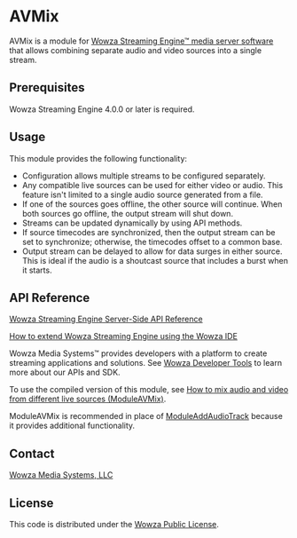 # AVMix

AVMix is a module for [Wowza Streaming Engine™ media server software](https://www.wowza.com/products/streaming-engine) that allows combining separate audio and video sources into a single stream.

## Prerequisites

Wowza Streaming Engine 4.0.0 or later is required.

## Usage

This module provides the following functionality:

* Configuration allows multiple streams to be configured separately.
* Any compatible live sources can be used for either video or audio. This feature isn't limited to a single audio source generated from a file.
* If one of the sources goes offline, the other source will continue. When both sources go offline, the output stream will shut down.
* Streams can be updated dynamically by using API methods.
* If source timecodes are synchronized, then the output stream can be set to synchronize; otherwise, the timecodes offset to a common base.
* Output stream can be delayed to allow for data surges in either source. This is ideal if the audio is a shoutcast source that includes a burst when it starts.

## API Reference

[Wowza Streaming Engine Server-Side API Reference](https://www.wowza.com/resources/WowzaStreamingEngine_ServerSideAPI.pdf)

[How to extend Wowza Streaming Engine using the Wowza IDE](https://www.wowza.com/forums/content.php?759-How-to-extend-Wowza-Streaming-Engine-using-the-Wowza-IDE)

Wowza Media Systems™ provides developers with a platform to create streaming applications and solutions. See [Wowza Developer Tools](https://www.wowza.com/resources/developers) to learn more about our APIs and SDK.

To use the compiled version of this module, see [How to mix audio and video from different live sources (ModuleAVMix)](https://www.wowza.com/forums/content.php?653-How-to-mix-audio-and-video-from-different-live-sources-(ModuleAVMix)#avMixNames).

ModuleAVMix is recommended in place of [ModuleAddAudioTrack](https://www.wowza.com/forums/content.php?590-How-to-add-an-audio-track-to-a-video-only-stream-(ModuleAddAudioTrack)) because it provides additional functionality.

## Contact

[Wowza Media Systems, LLC](https://www.wowza.com/contact)

## License

This code is distributed under the [Wowza Public License](https://github.com/WowzaMediaSystems/wse-plugin-avmix/blob/master/LICENSE.txt).
